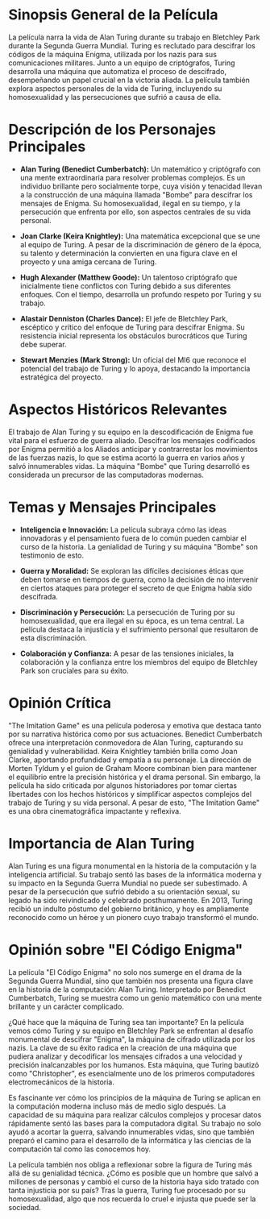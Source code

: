 
# Sinopsis General de la Película

La película narra la vida de Alan Turing durante su trabajo en Bletchley Park durante la Segunda Guerra Mundial. Turing es reclutado para descifrar los códigos de la máquina Enigma, utilizada por los nazis para sus comunicaciones militares. Junto a un equipo de criptógrafos, Turing desarrolla una máquina que automatiza el proceso de descifrado, desempeñando un papel crucial en la victoria aliada. La película también explora aspectos personales de la vida de Turing, incluyendo su homosexualidad y las persecuciones que sufrió a causa de ella.

# Descripción de los Personajes Principales

- **Alan Turing (Benedict Cumberbatch):**
  Un matemático y criptógrafo con una mente extraordinaria para resolver problemas complejos. Es un individuo brillante pero socialmente torpe, cuya visión y tenacidad llevan a la construcción de una máquina llamada "Bombe" para descifrar los mensajes de Enigma. Su homosexualidad, ilegal en su tiempo, y la persecución que enfrenta por ello, son aspectos centrales de su vida personal.

- **Joan Clarke (Keira Knightley):**
  Una matemática excepcional que se une al equipo de Turing. A pesar de la discriminación de género de la época, su talento y determinación la convierten en una figura clave en el proyecto y una amiga cercana de Turing.

- **Hugh Alexander (Matthew Goode):**
  Un talentoso criptógrafo que inicialmente tiene conflictos con Turing debido a sus diferentes enfoques. Con el tiempo, desarrolla un profundo respeto por Turing y su trabajo.

- **Alastair Denniston (Charles Dance):**
  El jefe de Bletchley Park, escéptico y crítico del enfoque de Turing para descifrar Enigma. Su resistencia inicial representa los obstáculos burocráticos que Turing debe superar.

- **Stewart Menzies (Mark Strong):**
  Un oficial del MI6 que reconoce el potencial del trabajo de Turing y lo apoya, destacando la importancia estratégica del proyecto.

# Aspectos Históricos Relevantes

El trabajo de Alan Turing y su equipo en la descodificación de Enigma fue vital para el esfuerzo de guerra aliado. Descifrar los mensajes codificados por Enigma permitió a los Aliados anticipar y contrarrestar los movimientos de las fuerzas nazis, lo que se estima acortó la guerra en varios años y salvó innumerables vidas. La máquina "Bombe" que Turing desarrolló es considerada un precursor de las computadoras modernas.

# Temas y Mensajes Principales

- **Inteligencia e Innovación:**
  La película subraya cómo las ideas innovadoras y el pensamiento fuera de lo común pueden cambiar el curso de la historia. La genialidad de Turing y su máquina "Bombe" son testimonio de esto.

- **Guerra y Moralidad:**
  Se exploran las difíciles decisiones éticas que deben tomarse en tiempos de guerra, como la decisión de no intervenir en ciertos ataques para proteger el secreto de que Enigma había sido descifrada.

- **Discriminación y Persecución:**
  La persecución de Turing por su homosexualidad, que era ilegal en su época, es un tema central. La película destaca la injusticia y el sufrimiento personal que resultaron de esta discriminación.

- **Colaboración y Confianza:**
  A pesar de las tensiones iniciales, la colaboración y la confianza entre los miembros del equipo de Bletchley Park son cruciales para su éxito.

# Opinión Crítica

"The Imitation Game" es una película poderosa y emotiva que destaca tanto por su narrativa histórica como por sus actuaciones. Benedict Cumberbatch ofrece una interpretación conmovedora de Alan Turing, capturando su genialidad y vulnerabilidad. Keira Knightley también brilla como Joan Clarke, aportando profundidad y empatía a su personaje. La dirección de Morten Tyldum y el guion de Graham Moore combinan bien para mantener el equilibrio entre la precisión histórica y el drama personal. Sin embargo, la película ha sido criticada por algunos historiadores por tomar ciertas libertades con los hechos históricos y simplificar aspectos complejos del trabajo de Turing y su vida personal. A pesar de esto, "The Imitation Game" es una obra cinematográfica impactante y reflexiva.

# Importancia de Alan Turing

Alan Turing es una figura monumental en la historia de la computación y la inteligencia artificial. Su trabajo sentó las bases de la informática moderna y su impacto en la Segunda Guerra Mundial no puede ser subestimado. A pesar de la persecución que sufrió debido a su orientación sexual, su legado ha sido reivindicado y celebrado posthumamente. En 2013, Turing recibió un indulto póstumo del gobierno británico, y hoy es ampliamente reconocido como un héroe y un pionero cuyo trabajo transformó el mundo.

# Opinión sobre "El Código Enigma"

La película "El Código Enigma" no solo nos sumerge en el drama de la Segunda Guerra Mundial, sino que también nos presenta una figura clave en la historia de la computación: Alan Turing. Interpretado por Benedict Cumberbatch, Turing se muestra como un genio matemático con una mente brillante y un carácter complicado.

¿Qué hace que la máquina de Turing sea tan importante? En la película vemos cómo Turing y su equipo en Bletchley Park se enfrentan al desafío monumental de descifrar "Enigma", la máquina de cifrado utilizada por los nazis. La clave de su éxito radica en la creación de una máquina que pudiera analizar y decodificar los mensajes cifrados a una velocidad y precisión inalcanzables por los humanos. Esta máquina, que Turing bautizó como "Christopher", es esencialmente uno de los primeros computadores electromecánicos de la historia.

Es fascinante ver cómo los principios de la máquina de Turing se aplican en la computación moderna incluso más de medio siglo después. La capacidad de su máquina para realizar cálculos complejos y procesar datos rápidamente sentó las bases para la computadora digital. Su trabajo no solo ayudó a acortar la guerra, salvando innumerables vidas, sino que también preparó el camino para el desarrollo de la informática y las ciencias de la computación tal como las conocemos hoy.

La película también nos obliga a reflexionar sobre la figura de Turing más allá de su genialidad técnica. ¿Cómo es posible que un hombre que salvó a millones de personas y cambió el curso de la historia haya sido tratado con tanta injusticia por su país? Tras la guerra, Turing fue procesado por su homosexualidad, algo que nos recuerda lo cruel e injusta que puede ser la sociedad.
